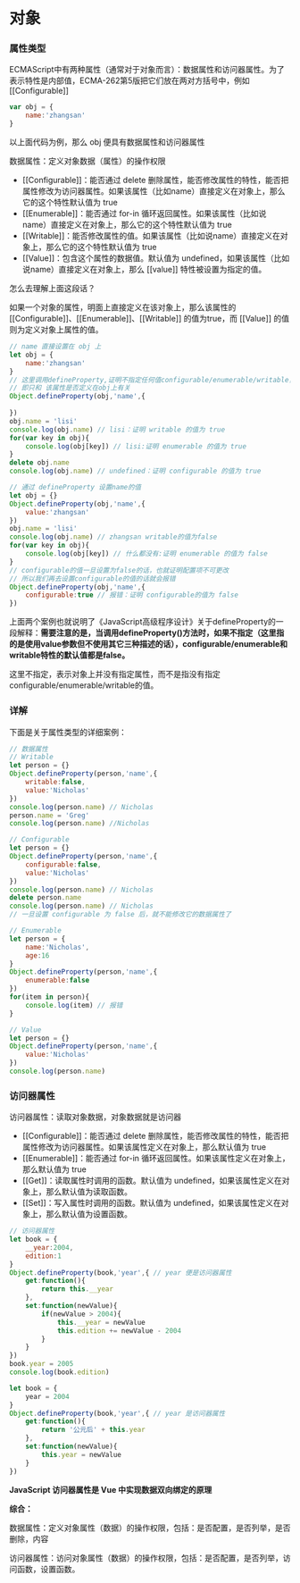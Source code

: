 # 对象

### 属性类型

ECMAScript中有两种属性（通常对于对象而言）：数据属性和访问器属性。为了表示特性是内部值，ECMA-262第5版把它们放在两对方括号中，例如 [[Configurable]]

```javascript
var obj = {
    name:'zhangsan'
}
```

以上面代码为例，那么 obj 便具有数据属性和访问器属性

数据属性：定义对象数据（属性）的操作权限

- [[Configurable]]：能否通过 delete 删除属性，能否修改属性的特性，能否把属性修改为访问器属性。如果该属性（比如name）直接定义在对象上，那么它的这个特性默认值为 true
- [[Enumerable]]：能否通过 for-in 循环返回属性。如果该属性（比如说name）直接定义在对象上，那么它的这个特性默认值为 true
- [[Writable]]：能否修改属性的值。如果该属性（比如说name）直接定义在对象上，那么它的这个特性默认值为 true
- [[Value]]：包含这个属性的数据值。默认值为 undefined，如果该属性（比如说name）直接定义在对象上，那么 [[value]] 特性被设置为指定的值。

怎么去理解上面这段话？

如果一个对象的属性，明面上直接定义在该对象上，那么该属性的[[Configurable]]、[[Enumerable]]、[[Writable]] 的值为true，而 [[Value]] 的值则为定义对象上属性的值。

```javascript
// name 直接设置在 obj 上
let obj = {
    name:'zhangsan'
}
// 这里调用defineProperty,证明不指定任何值configurable/enumerable/writable，它的值依旧是true，但是如果指定value而不知道其余三个属性，则其余三个属性为false
// 即只和 该属性是否定义在obj上有关
Object.defineProperty(obj,'name',{
    
})
obj.name = 'lisi'
console.log(obj.name) // lisi：证明 writable 的值为 true
for(var key in obj){
    console.log(obj[key]) // lisi:证明 enumerable 的值为 true
}
delete obj.name
console.log(obj.name) // undefined：证明 configurable 的值为 true
```

```javascript
// 通过 defineProperty 设置name的值
let obj = {}
Object.defineProperty(obj,'name',{
    value:'zhangsan'
})
obj.name = 'lisi'
console.log(obj.name) // zhangsan writable的值为false
for(var key in obj){
    console.log(obj[key]) // 什么都没有:证明 enumerable 的值为 false
}
// configurable的值一旦设置为false的话，也就证明配置项不可更改
// 所以我们再去设置configurable的值的话就会报错
Object.defineProperty(obj,'name',{
    configurable:true // 报错：证明 configurable的值为 false
})
```



上面两个案例也就说明了《JavaScript高级程序设计》关于defineProperty的一段解释：**需要注意的是，当调用defineProperty()方法时，如果不指定（这里指的是使用value参数但不使用其它三种描述的话），configurable/enumerable和writable特性的默认值都是false。**

这里不指定，表示对象上并没有指定属性，而不是指没有指定configurable/enumerable/writable的值。

### 详解

下面是关于属性类型的详细案例：

```javascript
// 数据属性
// Writable
let person = {}
Object.defineProperty(person,'name',{
    writable:false,
    value:'Nicholas'
})
console.log(person.name) // Nicholas
person.name = 'Greg'
console.log(person.name) //Nicholas
```

```javascript
// Configurable
let person = {}
Object.defineProperty(person,'name',{
    configurable:false,
    value:'Nicholas'
})
console.log(person.name) // Nicholas
delete person.name
console.log(person.name) // Nicholas
// 一旦设置 configurable 为 false 后，就不能修改它的数据属性了
```

```javascript
// Enumerable
let person = {
    name:'Nicholas',
    age:16
}
Object.defineProperty(person,'name',{
    enumerable:false
})
for(item in person){
    console.log(item) // 报错
}
```

```javascript
// Value
let person = {}
Object.defineProperty(person,'name',{
    value:'Nicholas'
})
console.log(person.name)
```

### 访问器属性

访问器属性：读取对象数据，对象数据就是访问器

- [[Configurable]]：能否通过 delete 删除属性，能否修改属性的特性，能否把属性修改为访问器属性。如果该属性定义在对象上，那么默认值为 true
- [[Enumerable]]：能否通过 for-in 循环返回属性。如果该属性定义在对象上，那么默认值为 true
- [[Get]]：读取属性时调用的函数。默认值为 undefined，如果该属性定义在对象上，那么默认值为读取函数。
- [[Set]]：写入属性时调用的函数。默认值为 undefined，如果该属性定义在对象上，那么默认值为设置函数。

```javascript
// 访问器属性
let book = {
    __year:2004,
    edition:1
}
Object.defineProperty(book,'year',{ // year 便是访问器属性
    get:function(){
        return this.__year
    },
    set:function(newValue){
        if(newValue > 2004){
            this.__year = newValue
            this.edition += newValue - 2004
        }
    }
})
book.year = 2005
console.log(book.edition)
```

```javascript
let book = {
    year = 2004
}
Object.defineProperty(book,'year',{ // year 是访问器属性
    get:function(){
        return '公元后' + this.year
    },
    set:function(newValue){
        this.year = newValue
    }
})
```

**JavaScript 访问器属性是 Vue 中实现数据双向绑定的原理**

**综合：**

数据属性：定义对象属性（数据）的操作权限，包括：是否配置，是否列举，是否删除，内容

访问器属性：访问对象属性（数据）的操作权限，包括：是否配置，是否列举，访问函数，设置函数。

